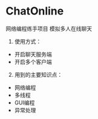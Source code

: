 # ChatOnline
网络编程练手项目
模拟多人在线聊天

1. 使用方式：
- 开启聊天服务端
- 开启多个客户端

2. 用到的主要知识点：
- 网络编程
- 多线程
- GUI编程
- 异常处理

